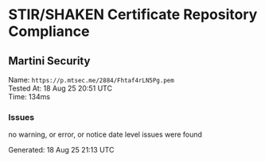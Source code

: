 # STIR/SHAKEN Certificate Repository Compliance

## Martini Security

Name: `https://p.mtsec.me/2884/Fhtaf4rLN5Pg.pem`\
Tested At: 18 Aug 25 20:51 UTC\
Time: 134ms

### Issues

no warning, or error, or notice date level issues were found

Generated: 18 Aug 25 21:13 UTC
